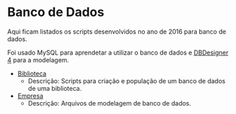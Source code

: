 # Banco de Dados

Aqui ficam listados os scripts desenvolvidos no ano de 2016 para banco de dados.

Foi usado MySQL para aprendetar a utilizar o banco de dados e [DBDesigner 4](https://www.fabforce.net/dbdesigner4/) para a modelagem.

- [Biblioteca](./2016-06-23_biblioteca/)
  - Descrição: Scripts para criação e população de um banco de dados de uma biblioteca.
- [Empresa](./2016-06-09_empresa)
  - Descrição: Arquivos de modelagem de banco de dados.

